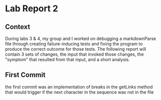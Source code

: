# Lab Report 2

## Context

During labs 3 & 4, my group and I worked on debugging a markdownParse file through creating failure-inducing tests and fixing the program to produce the correct outcome for those tests.  The following report will contain 3 sets of changes, the input that invoked those changes, the "symptom" that resulted from that input, and a short analysis.

## First Commit

the first commit was an implementation of breaks in the getLinks method that would trigger if the next character in the sequence was not in the file

###
